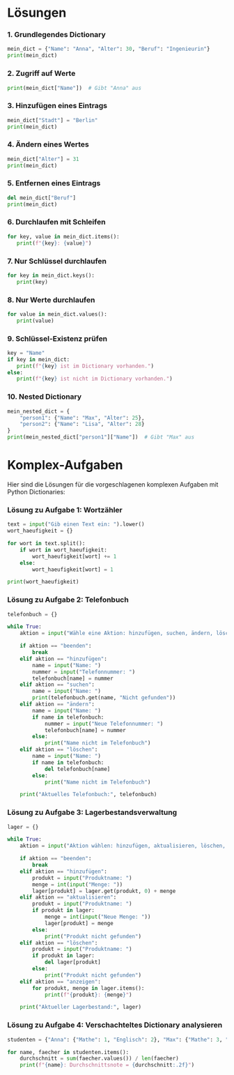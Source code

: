 # Lösungen

### 1. **Grundlegendes Dictionary**
```python
mein_dict = {"Name": "Anna", "Alter": 30, "Beruf": "Ingenieurin"}
print(mein_dict)
```

### 2. **Zugriff auf Werte**
```python
print(mein_dict["Name"])  # Gibt "Anna" aus
```

### 3. **Hinzufügen eines Eintrags**
```python
mein_dict["Stadt"] = "Berlin"
print(mein_dict)
```

### 4. **Ändern eines Wertes**
```python
mein_dict["Alter"] = 31
print(mein_dict)
```

### 5. **Entfernen eines Eintrags**
```python
del mein_dict["Beruf"]
print(mein_dict)
```

### 6. **Durchlaufen mit Schleifen**
```python
for key, value in mein_dict.items():
   print(f"{key}: {value}")
```

### 7. **Nur Schlüssel durchlaufen**
```python
for key in mein_dict.keys():
   print(key)
```

### 8. **Nur Werte durchlaufen**
```python
for value in mein_dict.values():
   print(value)
```

### 9. **Schlüssel-Existenz prüfen**
```python
key = "Name"
if key in mein_dict:
   print(f"{key} ist im Dictionary vorhanden.")
else:
   print(f"{key} ist nicht im Dictionary vorhanden.")
```

### 10. **Nested Dictionary**
```python
mein_nested_dict = {
    "person1": {"Name": "Max", "Alter": 25},
    "person2": {"Name": "Lisa", "Alter": 28}
}
print(mein_nested_dict["person1"]["Name"])  # Gibt "Max" aus
```

# Komplex-Aufgaben

Hier sind die Lösungen für die vorgeschlagenen komplexen Aufgaben mit Python Dictionaries:

### Lösung zu Aufgabe 1: Wortzähler

```python
text = input("Gib einen Text ein: ").lower()
wort_haeufigkeit = {}

for wort in text.split():
    if wort in wort_haeufigkeit:
        wort_haeufigkeit[wort] += 1
    else:
        wort_haeufigkeit[wort] = 1

print(wort_haeufigkeit)
```

### Lösung zu Aufgabe 2: Telefonbuch

```python
telefonbuch = {}

while True:
    aktion = input("Wähle eine Aktion: hinzufügen, suchen, ändern, löschen, beenden: ")

    if aktion == "beenden":
        break
    elif aktion == "hinzufügen":
        name = input("Name: ")
        nummer = input("Telefonnummer: ")
        telefonbuch[name] = nummer
    elif aktion == "suchen":
        name = input("Name: ")
        print(telefonbuch.get(name, "Nicht gefunden"))
    elif aktion == "ändern":
        name = input("Name: ")
        if name in telefonbuch:
            nummer = input("Neue Telefonnummer: ")
            telefonbuch[name] = nummer
        else:
            print("Name nicht im Telefonbuch")
    elif aktion == "löschen":
        name = input("Name: ")
        if name in telefonbuch:
            del telefonbuch[name]
        else:
            print("Name nicht im Telefonbuch")

    print("Aktuelles Telefonbuch:", telefonbuch)
```

### Lösung zu Aufgabe 3: Lagerbestandsverwaltung

```python
lager = {}

while True:
    aktion = input("Aktion wählen: hinzufügen, aktualisieren, löschen, anzeigen, beenden: ")

    if aktion == "beenden":
        break
    elif aktion == "hinzufügen":
        produkt = input("Produktname: ")
        menge = int(input("Menge: "))
        lager[produkt] = lager.get(produkt, 0) + menge
    elif aktion == "aktualisieren":
        produkt = input("Produktname: ")
        if produkt in lager:
            menge = int(input("Neue Menge: "))
            lager[produkt] = menge
        else:
            print("Produkt nicht gefunden")
    elif aktion == "löschen":
        produkt = input("Produktname: ")
        if produkt in lager:
            del lager[produkt]
        else:
            print("Produkt nicht gefunden")
    elif aktion == "anzeigen":
        for produkt, menge in lager.items():
            print(f"{produkt}: {menge}")

    print("Aktueller Lagerbestand:", lager)
```

### Lösung zu Aufgabe 4: Verschachteltes Dictionary analysieren

```python
studenten = {"Anna": {"Mathe": 1, "Englisch": 2}, "Max": {"Mathe": 3, "Englisch": 2}}

for name, faecher in studenten.items():
    durchschnitt = sum(faecher.values()) / len(faecher)
    print(f"{name}: Durchschnittsnote = {durchschnitt:.2f}")
```
